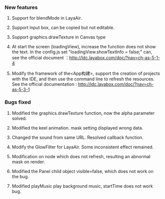 ### New features

1. Support for blendMode in LayaAir.

2. Support input box, can be copied but not editable.

3. Support  graphics.drawTexture in Canvas type

4. At start the screen (loadingView),  increase the function does not show the text. In the config.js set "loadingView.showTextInfo = false;" can, see the official document ：http://ldc.layabox.com/doc/?nav=ch-as-5-1-4

5. Modify the framework of the<App构建>, support the creation of projects with the IDE, and then use the command line to refresh the resources. See the official documentation : http://ldc.layabox.com/doc/?nav=ch-as-5-3-1


### Bugs fixed

1. Modified the graphics.drawTexture function, now the alpha parameter solved.

2. Modified the keel animation. mask setting displayed wrong data.

3. Changed the sound from same URL. Resolved callback function.

4. Modify the GlowFilter for LayaAir. Some inconsistent effect remained.

5. Modification on node which does not refresh, resulting an abnormal mask on render.  

6. Modified the Panel child object visible=false, which does not work on the bug.

7. Modified playMusic play background music, startTime does not work bug.

